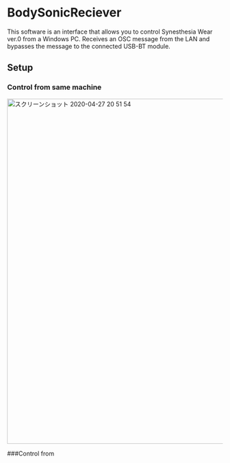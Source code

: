 # BodySonicReciever

This software is an interface that allows you to control Synesthesia Wear ver.0 from a Windows PC.
Receives an OSC message from the LAN and bypasses the message to the connected USB-BT module.

## Setup
### Control from same machine
<img width="805" alt="スクリーンショット 2020-04-27 20 51 54" src="https://user-images.githubusercontent.com/3236256/80369258-f0064180-88c8-11ea-80a8-3ff903dc1ae5.png">

###Control from
